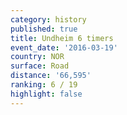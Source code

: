 ```yaml
---
category: history
published: true
title: Undheim 6 timers
event_date: '2016-03-19'
country: NOR
surface: Road
distance: '66,595'
ranking: 6 / 19
highlight: false
---
```

